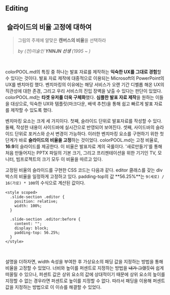 ## Editing

##  슬라이드의 비율 고정에 대하여

> 그림의 주제에 알맞은 **캔버스의 비율**을 선택하라
>
> *by (전)미술인 **YNNJN 선생** (1995 ~ )*

<br>

colorPOOL.md의 특징 중 하나는 발표 자료를 제작하는 **익숙한 UX를 그대로 경험**할 수 있다는 것이다. 발표 자료 제작에 대중적으로 이용되는 Microsoft의 PowerPoint의 UX를 벤치마킹 했다. 벤치마킹의 이유에는 해당 서비스가 오랜 기간 디벨롭 해온 UX의 직관성에 대한 존경, 그리고 우리 서비스의 진입 장벽을 낮출 수 있다는 판단이 있었다. colorPOOL.md는 **타겟 유저를 더욱 구체화**했다. **심플한 발표 자료 제작**을 원하는 이들을 대상으로, 익숙한 UX와 템플릿(마크다운, 배색 추천)을 통해 쉽고 빠르게 발표 자료를 제작할 수 있도록 했다.

벤치마킹 요소는 크게 세 가지이다. 첫째, 슬라이드 단위로 발표자료를 작성할 수 있다. 둘째, 작성한 내용이 사이드바에 실시간으로 반영되어 보여진다. 셋째, 사이드바의 슬라이드 단위로 포커스와 순서 변경이 가능하다. 이러한 벤치마킹 요소를 구현하기 위한 첫 단계가 바로 **슬라이드의 비율을 고정**하는 것이었다. colorPOOL.md는 고정 비율로, **16:9**의 슬라이드를 제공한다. 이 비율은 발표자료 계의 국룰이다. '새로만들기'를 통해 처음 만들어지는 PPTX 파일의 기본 크기, 그리고 프리젠테이션을 위한 기기인 TV, 모니터, 빔프로젝트의 크기 모두 이 비율을 따르고 있다.

고정된 비율의 슬라이드를 구현한 CSS 코드는 다음과 같다. editor 클래스를 갖는 div 박스의 비율을 일정하게 고정하고 있다. padding-top의 값 **56.25%**는 `9(세로) / 16(가로) * 100`의 수식으로 계산된 값이다.

``` vue
<style scoped>  
  .slide-section .editor {
    position: relative;
    width: 100%;
  }
  
  .slide-section .editor:before {   
    content: "";
    display: block;
    padding-top: 56.25%;
  }
</style>
```

<br>

설명을 더하자면, width 속성을 부여한 후 가상요소의 패딩 값을 지정하는 방법을 통해 비율을 고정할 수 있었다. 너비와 높이를 퍼센트로 지정하는 방법을 ~~내가 그랬듯이~~ 쉽게 떠올릴 수 있으나, 퍼센트 값은 상위 요소의 값에 상대적이기 때문에 상위 요소의 높이를 지정할 수 없는 경우라면 퍼센트로 높이를 지정할 수 없다. 따라서 패딩을 이용해 퍼센트 값을 지정하는 방법으로 이 이슈를 해결할 수 있었다.

<br>

<br>
